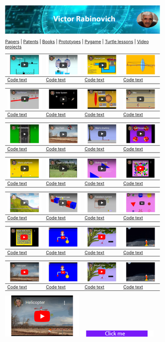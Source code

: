 ![Header Image](https://raw.githubusercontent.com/victenna/vrabinovich/main/Images/Header.png)

[Papers](papers.md) | [Patents](patents.md) | [Books](books.md) | [Prototypes](prototypes.md) | [Pygame](pygame.md) | [Turtle lessons](turtle_lessons.md) | [Video projects](video_projects.md)



| [![Image1](https://raw.githubusercontent.com/victenna/vrabinovich/main/Pygame/pg1.png)](https://gumlet.tv/watch/676585ee2fbe90b354c5d973/) | [![Image2](https://raw.githubusercontent.com/victenna/vrabinovich/main/Pygame/pg2.png)](https://gumlet.tv/watch/676585ee8f5e80dcc0a4caec/) | [![Image3](https://raw.githubusercontent.com/victenna/vrabinovich/main/Pygame/pg3.png)](https://gumlet.tv/watch/676585ee8f5e80dcc0a4cae6/) | [![Image4](https://raw.githubusercontent.com/victenna/vrabinovich/main/Pygame/pg4.png)](https://gumlet.tv/watch/676585eea080a6ad16f6270e/) |
|----------------------------------------------------------------------------------------------------------------------------------------------|-----------------------------------------------------------------------------------------------------------------------------|-----------------------------------------------------------------------------------------------------------------------------|-----------------------------------------------------------------------------------------------------------------------------|
| [Code text](https://github.com/victenna/Harmonic-spring-oscillations)                         | [Code text](https://github.com/victenna/Archimede-s-Law)                                                      | [Code text](https://github.com/victenna/Pascal-Law)                                                      | [Code text](https://github.com/victenna/Convex-Lens)                                                      |

| [![Image5](https://raw.githubusercontent.com/victenna/vrabinovich/main/Pygame/pg5.png)](https://gumlet.tv/watch/67648e2f8f5e80dcc09e4ff5/) | [![Image6](https://raw.githubusercontent.com/victenna/vrabinovich/main/Pygame/pg6.png)](https://gumlet.tv/watch/676585eea080a6ad16f6271a/) | [![Image7](https://raw.githubusercontent.com/victenna/vrabinovich/main/Pygame/pg7.png)](https://gumlet.tv/watch/67647814a080a6ad16ef0734/) | [![Image8](https://raw.githubusercontent.com/victenna/vrabinovich/main/Pygame/pg8.png)](https://www.youtube.com/watch?v=z626gaauT-U) |
|----------------------------------------------------------------------------------------------------------------------------------------------|-----------------------------------------------------------------------------------------------------------------------------|-----------------------------------------------------------------------------------------------------------------------------|-----------------------------------------------------------------------------------------------------------------------------|
| [Code text](https://github.com/victenna/Equilibrium)                         | [Code text](https://github.com/victenna/Solar-System-Pygame)                                                      | [Code text](https://github.com/victenna/Lens-and-eye)                                                      | [Code text](https://github.com/victenna/Bicyclist)                                                      |

| [![Image9](https://raw.githubusercontent.com/victenna/vrabinovich/main/Pygame/pg9.png)](https://gumlet.tv/watch/6764780fa080a6ad16ef06af/) | [![Image10](https://raw.githubusercontent.com/victenna/vrabinovich/main/Pygame/pg10.png)](https://gumlet.tv/watch/676585eea080a6ad16f62717/) | [![Image11](https://raw.githubusercontent.com/victenna/vrabinovich/main/Pygame/pg11.png)](https://gumlet.tv/watch/67648e2fa080a6ad16efab7d/) | [![Image12](https://raw.githubusercontent.com/victenna/vrabinovich/main/Pygame/pg12.png)](https://gumlet.tv/watch/6764780ca080a6ad16ef0655/) |
|----------------------------------------------------------------------------------------------------------------------------------------------|-----------------------------------------------------------------------------------------------------------------------------|-----------------------------------------------------------------------------------------------------------------------------|-----------------------------------------------------------------------------------------------------------------------------|
| [Code text](https://github.com/victenna/Car-Obstacles)                         | [Code text](https://github.com/victenna/Flight-with-rocket-pack/tree/main)                                                      | [Code text](https://github.com/victenna/Shadow-of-Man)                                                      | [Code text](https://github.com/victenna/Ball-Rotation)                                                      |

| [![Image13](https://raw.githubusercontent.com/victenna/vrabinovich/main/Pygame/pg13.png)](https://gumlet.tv/watch/67647815a080a6ad16ef073f/) | [![Image14](https://raw.githubusercontent.com/victenna/vrabinovich/main/Pygame/pg14.png)](https://gumlet.tv/watch/676598ea8f5e80dcc0a53ef4/) | [![Image15](https://raw.githubusercontent.com/victenna/vrabinovich/main/Pygame/pg15.png)](https://gumlet.tv/watch/676598ea8f5e80dcc0a53eec/) | [![Image16](https://raw.githubusercontent.com/victenna/vrabinovich/main/Pygame/pg16.png)](https://gumlet.tv/watch/676598ea2fbe90b354c64e38/) |
|----------------------------------------------------------------------------------------------------------------------------------------------|-----------------------------------------------------------------------------------------------------------------------------|-----------------------------------------------------------------------------------------------------------------------------|-----------------------------------------------------------------------------------------------------------------------------|
| [Code text](https://github.com/victenna/Platformer)                         | [Code text](https://github.com/victenna/Eagle-and-Rabbits)                                                      | [Code text](https://github.com/victenna/Sliding-block)                                                      | [Code text](https://github.com/victenna/Rectangles-Rotation)                                                      |


| [![Image17](https://raw.githubusercontent.com/victenna/vrabinovich/main/Pygame/pg17.png)](https://gumlet.tv/watch/676598ea2fbe90b354c64e30/) | [![Image18](https://raw.githubusercontent.com/victenna/vrabinovich/main/Pygame/pg18.png)](https://gumlet.tv/watch/676598eaa080a6ad16f6990c/) | [![Image19](https://raw.githubusercontent.com/victenna/vrabinovich/main/Pygame/pg19.png)](https://gumlet.tv/watch/676598ea2fbe90b354c64e32/) | [![Image20](https://raw.githubusercontent.com/victenna/vrabinovich/main/Pygame/pg20.png)](https://gumlet.tv/watch/676598ea2fbe90b354c64e38/) |
|----------------------------------------------------------------------------------------------------------------------------------------------|-----------------------------------------------------------------------------------------------------------------------------|-----------------------------------------------------------------------------------------------------------------------------|-----------------------------------------------------------------------------------------------------------------------------|
| [Code text](https://github.com/victenna/Hoop)                         | [Code text](https://github.com/victenna/Faraday-Law)                                                      | [Code text](https://github.com/victenna/Faradays-Law-of-induction)                                                      | [Code text](https://github.com/victenna/Polygons)                                                      |

| [![Image21](https://raw.githubusercontent.com/victenna/vrabinovich/main/Pygame/pg21.png)](https://gumlet.tv/watch/67659c998f5e80dcc0a5543b/) | [![Image22](https://raw.githubusercontent.com/victenna/vrabinovich/main/Pygame/pg22.png)](https://gumlet.tv/watch/676598eaa080a6ad16f6990a/) | [![Image23](https://raw.githubusercontent.com/victenna/vrabinovich/main/Pygame/pg23.png)](https://gumlet.tv/watch/67648e2f5c9461e1db8039f1/) | [![Image24](https://raw.githubusercontent.com/victenna/vrabinovich/main/Pygame/pg24.png)](https://gumlet.tv/watch/6765a35e2fbe90b354c689f3/) |
|----------------------------------------------------------------------------------------------------------------------------------------------|-----------------------------------------------------------------------------------------------------------------------------|-----------------------------------------------------------------------------------------------------------------------------|-----------------------------------------------------------------------------------------------------------------------------|
| [Code text](https://github.com/victenna/Maze-with-no-Rotation)                         | [Code text](https://github.com/victenna/Surface-Tension-and-Bubbles)                                                      | [Code text](https://github.com/victenna/Balloon-Killer)                                                      | [Code text](https://github.com/victenna/Flight-to-the-Moon)                                                      |

| [![Image25](https://raw.githubusercontent.com/victenna/vrabinovich/main/Pygame/pg25.png)](https://gumlet.tv/watch/67659c998f5e80dcc0a5543b/) | [![Image22](https://raw.githubusercontent.com/victenna/vrabinovich/main/Pygame/pg22.png)](https://gumlet.tv/watch/676598eaa080a6ad16f6990a/) | [![Image23](https://raw.githubusercontent.com/victenna/vrabinovich/main/Pygame/pg23.png)](https://gumlet.tv/watch/67648e2f5c9461e1db8039f1/) | [![Image24](https://raw.githubusercontent.com/victenna/vrabinovich/main/Pygame/pg24.png)](https://gumlet.tv/watch/6765a35e2fbe90b354c689f3/) |
|----------------------------------------------------------------------------------------------------------------------------------------------|-----------------------------------------------------------------------------------------------------------------------------|-----------------------------------------------------------------------------------------------------------------------------|-----------------------------------------------------------------------------------------------------------------------------|
| [Code text](https://github.com/victenna/Helicopter)                         | [Code text](https://github.com/victenna/Surface-Tension-and-Bubbles)                                                      | [Code text](https://github.com/victenna/Balloon-Killer)                                                      | [Code text](https://github.com/victenna/Flight-to-the-Moon)                                                      |




[![Pygame cover](https://raw.githubusercontent.com/victenna/vrabinovich/main/Pygame/pg25.png)]()
[![Pygame cover](https://raw.githubusercontent.com/victenna/vrabinovich/main/Pygame/bt.png)]()



























































